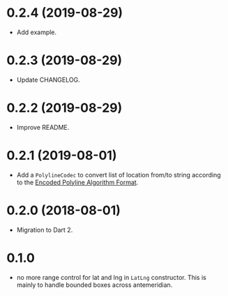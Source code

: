 # 0.2.4 (2019-08-29)

- Add example.

# 0.2.3 (2019-08-29)

- Update CHANGELOG.

# 0.2.2 (2019-08-29)

- Improve README.

# 0.2.1 (2019-08-01)

- Add a `PolylineCodec` to convert list of location from/to string according to the [Encoded Polyline Algorithm Format](https://developers.google.com/maps/documentation/utilities/polylinealgorithm).

# 0.2.0 (2018-08-01)

- Migration to Dart 2.

# 0.1.0

- no more range control for lat and lng in `LatLng` constructor. This is mainly
to handle bounded boxes across antemeridian.
